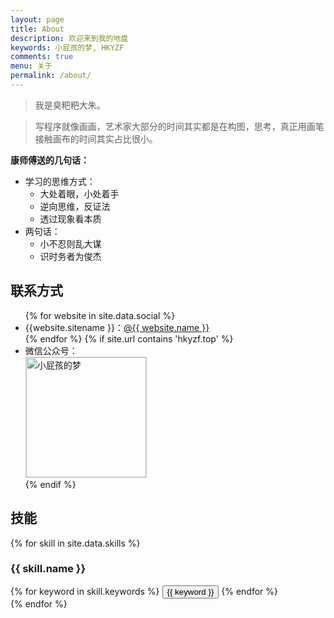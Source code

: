 ```yaml
---
layout: page
title: About
description: 欢迎来到我的地盘
keywords: 小屁孩的梦, HKYZF
comments: true
menu: 关于
permalink: /about/
---
```


> 我是臭粑粑大朱。

> 写程序就像画画，艺术家大部分的时间其实都是在构图，思考，真正用画笔接触画布的时间其实占比很小。



**康师傅送的几句话：**

- 学习的思维方式：
  - 大处着眼，小处着手
  - 逆向思维，反证法
  - 透过现象看本质
- 两句话：
  - 小不忍则乱大谋
  - 识时务者为俊杰



## 联系方式

<ul>
{% for website in site.data.social %}
<li>{{website.sitename }}：<a href="{{ website.url }}" target="_blank">@{{ website.name }}</a></li>
{% endfor %}
{% if site.url contains 'hkyzf.top' %}
<li>
微信公众号：<br />
<img style="height:192px;width:192px;border:1px solid lightgrey;" src="{{ assets_base_url }}/assets/images/qrcode.jpg" alt="小屁孩的梦" />
</li>
{% endif %}
</ul>

## 技能

{% for skill in site.data.skills %}
### {{ skill.name }}
<div class="btn-inline">
{% for keyword in skill.keywords %}
<button class="btn btn-outline" type="button">{{ keyword }}</button>
{% endfor %}
</div>
{% endfor %}
